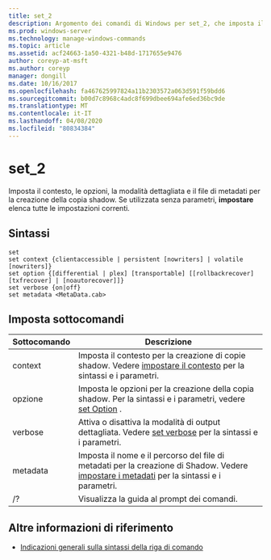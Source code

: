 ```yaml
---
title: set_2
description: Argomento dei comandi di Windows per set_2, che imposta il contesto, le opzioni, la modalità dettagliata e il file di metadati per la creazione di copie shadow.
ms.prod: windows-server
ms.technology: manage-windows-commands
ms.topic: article
ms.assetid: acf24663-1a50-4321-b48d-1717655e9476
author: coreyp-at-msft
ms.author: coreyp
manager: dongill
ms.date: 10/16/2017
ms.openlocfilehash: fa467625997824a11b2303572a063d591f59bdd6
ms.sourcegitcommit: b00d7c8968c4adc8f699dbee694afe6ed36bc9de
ms.translationtype: MT
ms.contentlocale: it-IT
ms.lasthandoff: 04/08/2020
ms.locfileid: "80834384"
---
```

# <a name="set_2"></a>set_2

Imposta il contesto, le opzioni, la modalità dettagliata e il file di metadati per la creazione della copia shadow. Se utilizzata senza parametri, **impostare** elenca tutte le impostazioni correnti.

## <a name="syntax"></a>Sintassi

```
set
set context {clientaccessible | persistent [nowriters] | volatile [nowriters]}
set option {[differential | plex] [transportable] [[rollbackrecover] [txfrecover] | [noautorecover]]}
set verbose {on|off}
set metadata <MetaData.cab>
```

## <a name="set-sub-commands"></a>Imposta sottocomandi

|Sottocomando|Descrizione|
|-----------|-----------|
|context|Imposta il contesto per la creazione di copie shadow. Vedere [impostare il contesto](set-context.md) per la sintassi e i parametri.|
|opzione|Imposta le opzioni per la creazione della copia shadow. Per la sintassi e i parametri, vedere [set Option](set-option.md) .|
|verbose|Attiva o disattiva la modalità di output dettagliata. Vedere [set verbose](set-verbose.md) per la sintassi e i parametri.|
|metadata|Imposta il nome e il percorso del file di metadati per la creazione di Shadow. Vedere [impostare i metadati](set-metadata.md) per la sintassi e i parametri.|
|/?|Visualizza la guida al prompt dei comandi.|

## <a name="additional-references"></a>Altre informazioni di riferimento

- [Indicazioni generali sulla sintassi della riga di comando](command-line-syntax-key.md)